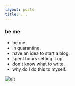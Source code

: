 ```yaml
---
layout: posts
title: ...
---
```


### be me
- be me.
- in quarantine.
- have an idea to start a blog.
- spent hours setting it up.
- don't know what to write.
- why do I do this to myself.

![alt](/minimalmistakesite/images/frustrated.jpg)